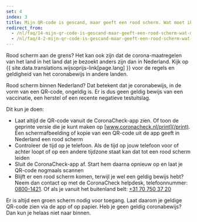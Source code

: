 ```yaml
---
set: 4
index: 3
title: Mijn QR-code is gescand, maar geeft een rood scherm. Wat moet ik doen?
redirect_from: 
  - /nl/faq/14-mijn-qr-code-is-gescand-maar-geeft-een-rood-scherm-wat-moet-ik-doen
  - /nl/faq/4-2-mijn-qr-code-is-gescand-maar-geeft-een-rood-scherm-wat-moet-ik-doen
---
```

Rood scherm aan de grens? Het kan ook zijn dat de corona-maatregelen van het land in het land dat je bezoekt anders zijn dan in Nederland. Kijk op {{ site.data.translations.wijsoprijs-link[page.lang] }} voor de regels en geldigheid van het coronabewijs in andere landen.

Rood scherm binnen Nederland? Dat betekent dat je coronabewijs, in de vorm van een QR-code, ongeldig is. Er is dus geen geldig bewijs van een vaccinatie, een herstel of een recente negatieve testuitslag. 

Dit kun je doen:

- Laat altijd de QR-code vanuit de CoronaCheck-app zien. Of toon de geprinte versie die je kunt maken op [www.coronacheck.nl/print](/print). Een schermafbeelding of kopie van een QR-code uit de app geeft in Nederland een rood scherm
- Controleer de tijd op je telefoon. Als de tijd op jouw telefoon voor of achter loopt of op een andere tijdzone staat kan dat tot een rood scherm leiden
- Sluit de CoronaCheck-app af. Start hem daarna opnieuw op en laat je QR-code nogmaals scannen
- Blijft er een rood scherm komen, terwijl je wel een geldig bewijs hebt? Neem dan contact op met de CoronaCheck helpdesk, telefoonnummer: 
<a href="tel:08001421">0800-1421</a>. Of als je vanuit het buitenland belt: <a href="tel:+31707503720">+31 70 750 37 20</a>

Er is altijd een groen scherm nodig voor toegang. Laat daarom je geldige QR-code zien via de app of op papier. Heb je geen geldig coronabewijs? Dan kun je helaas niet naar binnen. 
